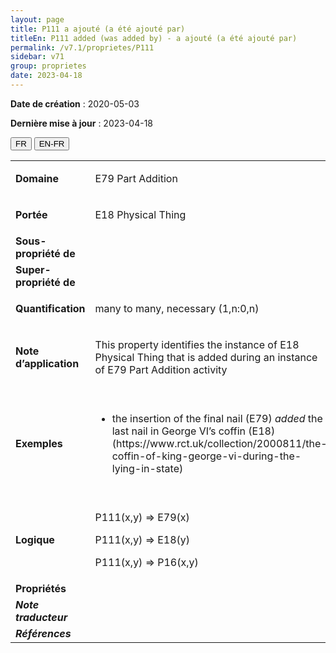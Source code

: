 ```yaml
---
layout: page
title: P111 a ajouté (a été ajouté par)
titleEn: P111 added (was added by) - a ajouté (a été ajouté par)
permalink: /v7.1/proprietes/P111
sidebar: v71
group: proprietes
date: 2023-04-18
---
```


**Date de création** : 2020-05-03

**Dernière mise à jour** : 2023-04-18

<div class="lang-buttons">
  <button id="fr" class="activate">FR</button>
  <button id="en-fr">EN-FR</button>
</div>

<table>
<tbody>
<tr>
<td><strong>Domaine</strong></td>
<td class="en">
<p>E79 Part Addition</p>
</td>
<td>
<p><code class="language-plaintext highlighter-rouge">E79_Ajout_d’élément</code></p>
</td>
</tr>
<tr>
<td><strong>Portée</strong></td>
<td class="en">
<p>E18 Physical Thing</p>
</td>
<td>
<p><code class="language-plaintext highlighter-rouge">E18_Chose_matérielle</code></p>
</td>
</tr>
<tr>
<td><strong>Sous-propriété de</strong></td>
<td class="en">
</td>
<td>
</td>
</tr>
<tr>
<td><strong>Super-propriété de</strong></td>
<td class="en">
</td>
<td>
</td>
</tr>
<tr>
<td><strong>Quantification</strong></td>
<td class="en">
<p>many to many, necessary (1,n:0,n)</p>
</td>
<td>
<p>plusieurs à plusieurs, nécessaire (1,n:0,n)</p>
</td>
</tr>
<tr>
<td><strong>Note d’application</strong></td>
<td class="en">
<p>This property identifies the instance of E18 Physical Thing that is added during an instance of E79 Part Addition activity</p>
</td>
<td>
<p>Cette propriété identifie l'instance de <code class="language-plaintext highlighter-rouge">E18_Chose_matérielle</code> qui est ajoutée lors d'une activité d'ajout d'élément (<code class="language-plaintext highlighter-rouge">E79_Ajout_d’élément</code>).</p>
</td>
</tr>
<tr>
<td><strong>Exemples</strong></td>
<td class="en">
<ul>
<li><p>the insertion of the final nail (E79) <em>added</em> the last nail in George VI’s coffin (E18) (https://www.rct.uk/collection/2000811/the-coffin-of-king-george-vi-during-the-lying-in-state)</p>
</li>
</ul>
</td>
<td>
<ul>
<li><p>L'insertion du dernier clou (<code class="language-plaintext highlighter-rouge">E79_Ajout_d’élément</code>) a ajouté (<code class="language-plaintext highlighter-rouge">P111_a_ajouté</code>) le dernier clou dans le cercueil de George VI (<code class="language-plaintext highlighter-rouge">E18_Chose_matérielle</code>) (https://www.rct.uk/collection/2000811/the-coffin-of-king-george-vi-during-the -en état)</p>
</li>
</ul>
</td>
</tr>
<tr>
<td><strong>Logique</strong></td>
<td class="en">
<p>P111(x,y) ⇒ E79(x)</p>
<p>P111(x,y) ⇒ E18(y)</p>
<p>P111(x,y) ⇒ P16(x,y)</p>
</td>
<td>
<p>P111(x,y) ⇒ E79(x)</p>
<p>P111(x,y) ⇒ E18(y)</p>
<p>P111(x,y) ⇒ P16(x,y)</p>
</td>
</tr>
<tr>
<td><strong>Propriétés</strong></td>
<td class="en">
</td>
<td>
</td>
</tr>
<tr>
<td><strong><em>Note traducteur</em></strong></td>
<td colspan="2">
</td>
</tr>
<tr>
<td><strong><em>Références</em></strong></td>
<td colspan="2">
<p><em></em></p>
</td>
</tr>
</tbody>
</table>

				